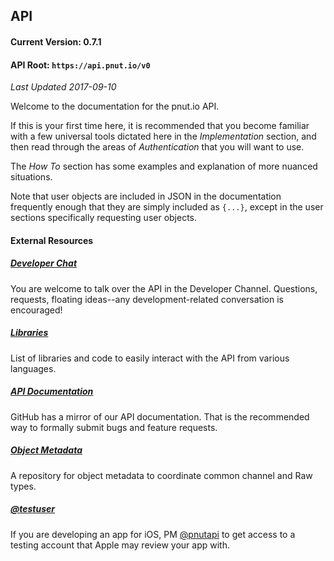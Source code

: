 ## API

#### Current Version: 0.7.1
#### API Root: `https://api.pnut.io/v0`

*Last Updated 2017-09-10*

Welcome to the documentation for the pnut.io API.

If this is your first time here, it is recommended that you become familiar with a few universal tools dictated here in the *Implementation* section, and then read through the areas of *Authentication* that you will want to use.

The *How To* section has some examples and explanation of more nuanced situations.

Note that user objects are included in JSON in the documentation frequently enough that they are simply included as `{...}`, except in the user sections specifically requesting user objects.



#### External Resources

##### [Developer Chat](https://patter.chat/room.html?channel=18)

You are welcome to talk over the API in the Developer Channel. Questions, requests, floating ideas--any development-related conversation is encouraged!


##### [Libraries](libraries)

List of libraries and code to easily interact with the API from various languages.


##### [API Documentation](https://github.com/pnut-api/api-spec)

GitHub has a mirror of our API documentation. That is the recommended way to formally submit bugs and feature requests.


##### [Object Metadata](https://github.com/pnut-api/object-metadata)

A repository for object metadata to coordinate common channel and Raw types.


##### [@testuser](https://pnut.io/@testuser)

If you are developing an app for iOS, PM [@pnutapi](https://pnut.io/@pnutapi) to get access to a testing account that Apple may review your app with.